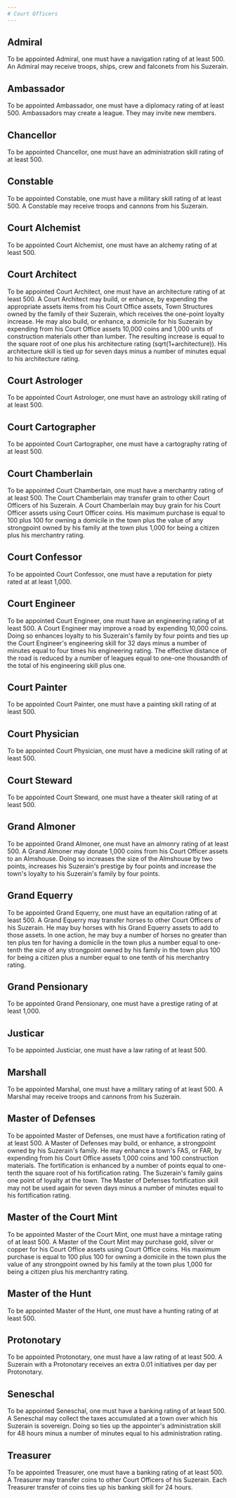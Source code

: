 ```yaml
---
# Court Officers
---
```


## Admiral
To be appointed Admiral, one must have a navigation rating of at least 500. An Admiral may receive troops, ships, crew and falconets from his Suzerain.

## Ambassador
To be appointed Ambassador, one must have a diplomacy rating of at least 500. Ambassadors may create a league. They may invite new members.

## Chancellor
To be appointed Chancellor, one must have an administration skill rating of at least 500.

## Constable
To be appointed Constable, one must have a military skill rating of at least 500. A Constable may receive troops and cannons from his Suzerain.

## Court Alchemist
To be appointed Court Alchemist, one must have an alchemy rating of at least 500.

## Court Architect
To be appointed Court Architect, one must have an architecture rating of at least 500. A Court Architect may build, or enhance, by expending the appropriate assets items from his Court Office assets, Town Structures owned by the family of their Suzerain, which receives the one-point loyalty increase. He may also build, or enhance, a domicile for his Suzerain by expending from his Court Office assets 10,000 coins and 1,000 units of construction materials other than lumber. The resulting increase is equal to the square root of one plus his architecture rating (sqrt(1+architecture)). His architecture skill is tied up for seven days minus a number of minutes equal to his architecture rating.

## Court Astrologer
To be appointed Court Astrologer, one must have an astrology skill rating of at least 500.

## Court Cartographer
To be appointed Court Cartographer, one must have a cartography rating of at least 500.

## Court Chamberlain
To be appointed Court Chamberlain, one must have a merchantry rating of at least 500. The Court Chamberlain may transfer grain to other Court Officers of his Suzerain. A Court Chamberlain may buy grain for his Court Officer assets using Court Officer coins. His maximum purchase is equal to 100 plus 100 for owning a domicile in the town plus the value of any strongpoint owned by his family at the town plus 1,000 for being a citizen plus his merchantry rating.

## Court Confessor
To be appointed Court Confessor, one must have a reputation for piety rated at at least 1,000.

## Court Engineer
To be appointed Court Engineer, one must have an engineering rating of at least 500. A Court Engineer may improve a road by expending 10,000 coins. Doing so enhances loyalty to his Suzerain's family by four points and ties up the Court Engineer's engineering skill for 32 days minus a number of minutes equal to four times his engineering rating. The effective distance of the road is reduced by a number of leagues equal to one-one thousandth of the total of his engineering skill plus one.

## Court Painter
To be appointed Court Painter, one must have a painting skill rating of at least 500.

## Court Physician
To be appointed Court Physician, one must have a medicine skill rating of at least 500.

## Court Steward
To be appointed Court Steward, one must have a theater skill rating of at least 500.

## Grand Almoner
To be appointed Grand Almoner, one must have an almonry rating of at least 500. A Grand Almoner may donate 1,000 coins from his Court Officer assets to an Almshouse. Doing so increases the size of the Almshouse by two points, increases his Suzerain's prestige by four points and increase the town's loyalty to his Suzerain's family by four points.

## Grand Equerry
To be appointed Grand Equerry, one must have an equitation rating of at least 500. A Grand Equerry may transfer horses to other Court Officers of his Suzerain. He may buy horses with his Grand Equerry assets to add to those assets. In one action, he may buy a number of horses no greater than ten plus ten for having a domicile in the town plus a number equal to one-tenth the size of any strongpoint owned by his family in the town plus 100 for being a citizen plus a number equal to one tenth of his merchantry rating.

## Grand Pensionary
To be appointed Grand Pensionary, one must have a prestige rating of at least 1,000.

## Justicar
To be appointed Justiciar, one must have a law rating of at least 500.

## Marshall
To be appointed Marshal, one must have a military rating of at least 500. A Marshal may receive troops and cannons from his Suzerain.

## Master of Defenses
To be appointed Master of Defenses, one must have a fortification rating of at least 500. A Master of Defenses may build, or enhance, a strongpoint owned by his Suzerain's family. He may enhance a town's FAS, or FAR, by expending from his Court Office assets 1,000 coins and 100 construction materials. The fortification is enhanced by a number of points equal to one-tenth the square root of his fortification rating. The Suzerain's family gains one point of loyalty at the town. The Master of Defenses fortification skill may not be used again for seven days minus a number of minutes equal to his fortification rating.

## Master of the Court Mint
To be appointed Master of the Court Mint, one must have a mintage rating of at least 500. A Master of the Court Mint may purchase gold, silver or copper for his Court Office assets using Court Office coins. His maximum purchase is equal to 100 plus 100 for owning a domicile in the town plus the value of any strongpoint owned by his family at the town plus 1,000 for being a citizen plus his merchantry rating.

## Master of the Hunt
To be appointed Master of the Hunt, one must have a hunting rating of at least 500.

## Protonotary
To be appointed Protonotary, one must have a law rating of at least 500. A Suzerain with a Protonotary receives an extra 0.01 initiatives per day per Protonotary.

## Seneschal
To be appointed Seneschal, one must have a banking rating of at least 500. A Seneschal may collect the taxes accumulated at a town over which his Suzerain is sovereign. Doing so ties up the appointer's administration skill for 48 hours minus a number of minutes equal to his administration rating.

## Treasurer
To be appointed Treasurer, one must have a banking rating of at least 500. A Treasurer may transfer coins to other Court Officers of his Suzerain. Each Treasurer transfer of coins ties up his banking skill for 24 hours.
